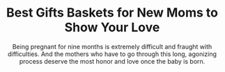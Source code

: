 ---
layout: post
title: Best Gifts Baskets for New Moms to Show Your Love
subtitle: Being pregnant for nine months is extremely difficult and fraught with difficulties. And the mothers who have to go through this long, agonizing process deserve the most honor and love once the baby is born.
header-img: "img/post/2023/09/copied/medium_gifts_baskets_for_new_moms_d822deacff.png"
header-style: text
permalink: "/gifts-baskets-for-new-moms/"
catalog: true
tags:
  - Recipients 
  - Men
---      